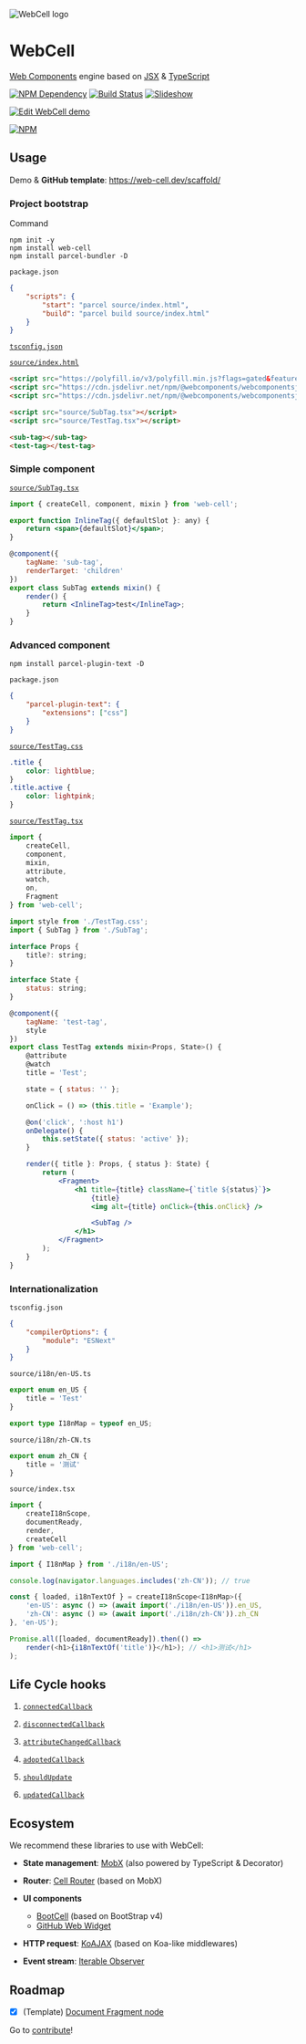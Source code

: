 ![WebCell logo](https://web-cell.dev/WebCell-0.f1ffd28b.png)

# WebCell

[Web Components][1] engine based on [JSX][2] & [TypeScript][3]

[![NPM Dependency](https://david-dm.org/EasyWebApp/WebCell.svg)][4]
[![Build Status](https://travis-ci.com/EasyWebApp/WebCell.svg?branch=v2)][5]
[![Slideshow](https://img.shields.io/badge/learn-Slideshow-blue)][6]

[![Edit WebCell demo](https://codesandbox.io/static/img/play-codesandbox.svg)][7]

[![NPM](https://nodei.co/npm/web-cell.png?downloads=true&downloadRank=true&stars=true)][8]

## Usage

Demo & **GitHub template**: https://web-cell.dev/scaffold/

### Project bootstrap

Command

```shell
npm init -y
npm install web-cell
npm install parcel-bundler -D
```

`package.json`

```json
{
    "scripts": {
        "start": "parcel source/index.html",
        "build": "parcel build source/index.html"
    }
}
```

[`tsconfig.json`](./tsconfig.json)

[`source/index.html`](test/index.html)

```html
<script src="https://polyfill.io/v3/polyfill.min.js?flags=gated&features=Object.fromEntries%2CArray.prototype.flat"></script>
<script src="https://cdn.jsdelivr.net/npm/@webcomponents/webcomponentsjs@2.4.0/webcomponents-bundle.min.js"></script>
<script src="https://cdn.jsdelivr.net/npm/@webcomponents/webcomponentsjs@2.4.0/custom-elements-es5-adapter.js"></script>

<script src="source/SubTag.tsx"></script>
<script src="source/TestTag.tsx"></script>

<sub-tag></sub-tag>
<test-tag></test-tag>
```

### Simple component

[`source/SubTag.tsx`](test/source/SubTag.tsx)

```jsx
import { createCell, component, mixin } from 'web-cell';

export function InlineTag({ defaultSlot }: any) {
    return <span>{defaultSlot}</span>;
}

@component({
    tagName: 'sub-tag',
    renderTarget: 'children'
})
export class SubTag extends mixin() {
    render() {
        return <InlineTag>test</InlineTag>;
    }
}
```

### Advanced component

```shell
npm install parcel-plugin-text -D
```

`package.json`

```json
{
    "parcel-plugin-text": {
        "extensions": ["css"]
    }
}
```

[`source/TestTag.css`](test/source/TestTag.css)

```css
.title {
    color: lightblue;
}
.title.active {
    color: lightpink;
}
```

[`source/TestTag.tsx`](test/source/TestTag.tsx)

```jsx
import {
    createCell,
    component,
    mixin,
    attribute,
    watch,
    on,
    Fragment
} from 'web-cell';

import style from './TestTag.css';
import { SubTag } from './SubTag';

interface Props {
    title?: string;
}

interface State {
    status: string;
}

@component({
    tagName: 'test-tag',
    style
})
export class TestTag extends mixin<Props, State>() {
    @attribute
    @watch
    title = 'Test';

    state = { status: '' };

    onClick = () => (this.title = 'Example');

    @on('click', ':host h1')
    onDelegate() {
        this.setState({ status: 'active' });
    }

    render({ title }: Props, { status }: State) {
        return (
            <Fragment>
                <h1 title={title} className={`title ${status}`}>
                    {title}
                    <img alt={title} onClick={this.onClick} />

                    <SubTag />
                </h1>
            </Fragment>
        );
    }
}
```

### Internationalization

`tsconfig.json`

```json
{
    "compilerOptions": {
        "module": "ESNext"
    }
}
```

`source/i18n/en-US.ts`

```typescript
export enum en_US {
    title = 'Test'
}

export type I18nMap = typeof en_US;
```

`source/i18n/zh-CN.ts`

```typescript
export enum zh_CN {
    title = '测试'
}
```

`source/index.tsx`

```javascript
import {
    createI18nScope,
    documentReady,
    render,
    createCell
} from 'web-cell';

import { I18nMap } from './i18n/en-US';

console.log(navigator.languages.includes('zh-CN')); // true

const { loaded, i18nTextOf } = createI18nScope<I18nMap>({
    'en-US': async () => (await import('./i18n/en-US')).en_US,
    'zh-CN': async () => (await import('./i18n/zh-CN')).zh_CN
}, 'en-US');

Promise.all([loaded, documentReady]).then(() =>
    render(<h1>{i18nTextOf('title')}</h1>); // <h1>测试</h1>
);
```

## Life Cycle hooks

1. [`connectedCallback`](https://web-cell.dev/WebCell/interfaces/_webcell_.webcellcomponent.html#connectedcallback)

2. [`disconnectedCallback`](https://web-cell.dev/WebCell/interfaces/_webcell_.webcellcomponent.html#disconnectedcallback)

3. [`attributeChangedCallback`](https://web-cell.dev/WebCell/interfaces/_webcell_.webcellcomponent.html#attributechangedcallback)

4. [`adoptedCallback`](https://web-cell.dev/WebCell/interfaces/_webcell_.webcellcomponent.html#adoptedcallback)

5. [`shouldUpdate`](https://web-cell.dev/WebCell/interfaces/_webcell_.webcellcomponent.html#shouldupdate)

6. [`updatedCallback`](https://web-cell.dev/WebCell/interfaces/_webcell_.webcellcomponent.html#updatedcallback)

## Ecosystem

We recommend these libraries to use with WebCell:

-   **State management**: [MobX][9] (also powered by TypeScript & Decorator)

-   **Router**: [Cell Router][10] (based on MobX)

-   **UI components**

    -   [BootCell][11] (based on BootStrap v4)
    -   [GitHub Web Widget][12]

-   **HTTP request**: [KoAJAX][13] (based on Koa-like middlewares)

-   **Event stream**: [Iterable Observer][14]

## Roadmap

-   [x] (Template) [Document Fragment node][15]

Go to [contribute][16]!

[1]: https://www.webcomponents.org/
[2]: https://facebook.github.io/jsx/
[3]: https://www.typescriptlang.org
[4]: https://david-dm.org/EasyWebApp/WebCell
[5]: https://travis-ci.com/EasyWebApp/WebCell
[6]: https://tech-query.me/programming/web-components-practise/slide.html
[7]: https://codesandbox.io/s/webcell-demo-9gyll?autoresize=1&fontsize=14&hidenavigation=1&module=%2Fsrc%2FClock.tsx&theme=dark
[8]: https://nodei.co/npm/web-cell/
[9]: https://github.com/EasyWebApp/WebCell/blob/v2/MobX
[10]: https://web-cell.dev/cell-router/
[11]: https://web-cell.dev/BootCell/
[12]: https://tech-query.me/GitHub-Web-Widget/
[13]: https://web-cell.dev/KoAJAX/
[14]: https://web-cell.dev/iterable-observer/
[15]: https://github.com/Microsoft/TypeScript/issues/20469
[16]: https://github.com/EasyWebApp/WebCell/blob/v2/Contributing.md
